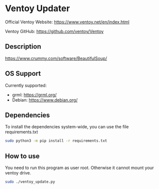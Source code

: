 # Ventoy Updater

Official Ventoy Website:
https://www.ventoy.net/en/index.html

Ventoy GitHub:
https://github.com/ventoy/Ventoy

## Description

https://www.crummy.com/software/BeautifulSoup/

## OS Support

Currently supported:

* grml: https://grml.org/
* Debian: https://www.debian.org/

## Dependencies

To install the dependencies system-wide, you can use the file requirements.txt

```bash
sudo python3 -m pip install -r requirements.txt
```

## How to use

You need to run this program as user root. Otherwise it cannot mount your ventoy drive.

```bash
sudo ./ventoy_update.py
```
